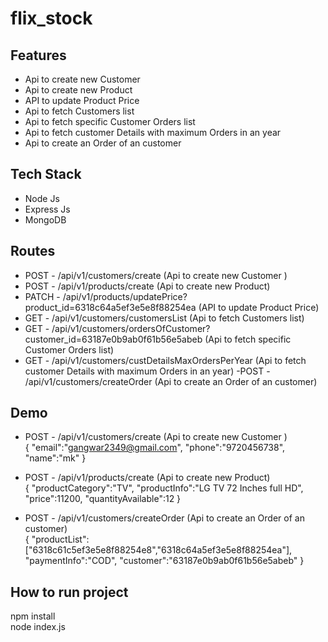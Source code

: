 # flix_stock


## Features
- Api to create new Customer 
- Api to create new Product
- API to update Product Price
- Api to fetch Customers list
- Api to fetch specific Customer Orders list
- Api to fetch customer Details with maximum Orders in an year
- Api to create an Order of an customer


## Tech Stack
- Node Js
- Express Js
- MongoDB


## Routes
- POST - /api/v1/customers/create  (Api to create new Customer )
- POST -  /api/v1/products/create  (Api to create new Product)
- PATCH -  /api/v1/products/updatePrice?product_id=6318c64a5ef3e5e8f88254ea (API to update Product Price)
- GET -  /api/v1/customers/customersList (Api to fetch Customers list)
- GET -  /api/v1/customers/ordersOfCustomer?customer_id=63187e0b9ab0f61b56e5abeb (Api to fetch specific Customer Orders list)
- GET  - /api/v1/customers/custDetailsMaxOrdersPerYear (Api to fetch customer Details with maximum Orders in an year)
-POST - /api/v1/customers/createOrder (Api to create an Order of an customer)


## Demo 
- POST - /api/v1/customers/create  (Api to create new Customer ) <br>
          {
            "email":"gangwar2349@gmail.com",
            "phone":"9720456738",
            "name":"mk"
          }
 
- POST -  /api/v1/products/create  (Api to create new Product) <br>
          {
            "productCategory":"TV",
            "productInfo":"LG TV 72 Inches full HD",
            "price":11200,
            "quantityAvailable":12
            }
            
- POST - /api/v1/customers/createOrder (Api to create an Order of an customer) <br>
          {
            "productList":["6318c61c5ef3e5e8f88254e8","6318c64a5ef3e5e8f88254ea"],
            "paymentInfo":"COD",
            "customer":"63187e0b9ab0f61b56e5abeb"
           }
 
## How to run project
 npm install <br>
 node index.js
